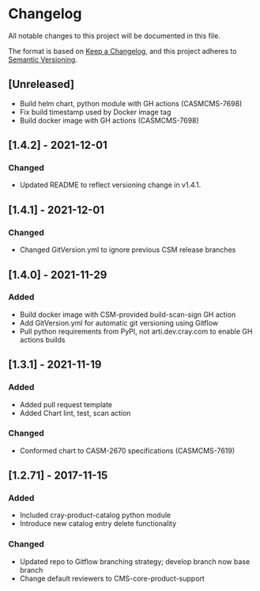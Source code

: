 # Changelog
All notable changes to this project will be documented in this file.

The format is based on [Keep a Changelog](https://keepachangelog.com/en/1.0.0/),
and this project adheres to [Semantic Versioning](https://semver.org/spec/v2.0.0.html).

## [Unreleased]

- Build helm chart, python module with GH actions (CASMCMS-7698)
- Fix build timestamp used by Docker image tag
- Build docker image with GH actions (CASMCMS-7698)

## [1.4.2] - 2021-12-01

### Changed

- Updated README to reflect versioning change in v1.4.1.

## [1.4.1] - 2021-12-01

### Changed

- Changed GitVersion.yml to ignore previous CSM release branches

## [1.4.0] - 2021-11-29

### Added

- Build docker image with CSM-provided build-scan-sign GH action
- Add GitVersion.yml for automatic git versioning using Gitflow
- Pull python requirements from PyPI, not arti.dev.cray.com to enable GH actions builds

## [1.3.1] - 2021-11-19

### Added

- Added pull request template
- Added Chart lint, test, scan action

### Changed

- Conformed chart to CASM-2670 specifications (CASMCMS-7619)

## [1.2.71] - 2017-11-15

### Added

- Included cray-product-catalog python module
- Introduce new catalog entry delete functionality

### Changed

- Updated repo to Gitflow branching strategy; develop branch now base branch
- Change default reviewers to CMS-core-product-support
